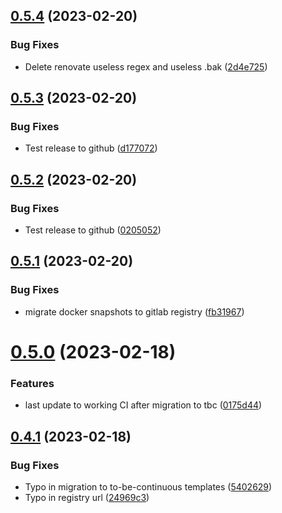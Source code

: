 ## [0.5.4](https://gitlab.com/Deltamir/ansible-hashistack/compare/0.5.3...0.5.4) (2023-02-20)


### Bug Fixes

* Delete renovate useless regex and useless .bak ([2d4e725](https://gitlab.com/Deltamir/ansible-hashistack/commit/2d4e7252a3eca38bffe4446c32edf3f00727aa6e))

## [0.5.3](https://gitlab.com/Deltamir/ansible-hashistack/compare/0.5.2...0.5.3) (2023-02-20)


### Bug Fixes

* Test release to github ([d177072](https://gitlab.com/Deltamir/ansible-hashistack/commit/d1770724463ecc8b23bf0dd1d486650d5ac324fb))

## [0.5.2](https://gitlab.com/Deltamir/ansible-hashistack/compare/0.5.1...0.5.2) (2023-02-20)


### Bug Fixes

* Test release to github ([0205052](https://gitlab.com/Deltamir/ansible-hashistack/commit/020505249ab351c2251859cd2c55f9ef2861b852))

## [0.5.1](https://gitlab.com/Deltamir/ansible-hashistack/compare/0.5.0...0.5.1) (2023-02-20)


### Bug Fixes

* migrate docker snapshots to gitlab registry ([fb31967](https://gitlab.com/Deltamir/ansible-hashistack/commit/fb31967d5c03d20a339d17047b5e2cd09eedfdc9))

# [0.5.0](https://gitlab.com/Deltamir/ansible-hashistack/compare/0.4.1...0.5.0) (2023-02-18)


### Features

* last update to working CI after migration to tbc ([0175d44](https://gitlab.com/Deltamir/ansible-hashistack/commit/0175d44da0e8217e7771cb0c85ed6309dcb600b4))

## [0.4.1](https://gitlab.com/Deltamir/ansible-hashistack/compare/0.4.0...0.4.1) (2023-02-18)


### Bug Fixes

* Typo in migration to to-be-continuous templates ([5402629](https://gitlab.com/Deltamir/ansible-hashistack/commit/540262991d39a62eeaa7416766f880226584dd9a))
* Typo in registry url ([24969c3](https://gitlab.com/Deltamir/ansible-hashistack/commit/24969c3ce210fd149cc10097881a30ea8ed47304))
